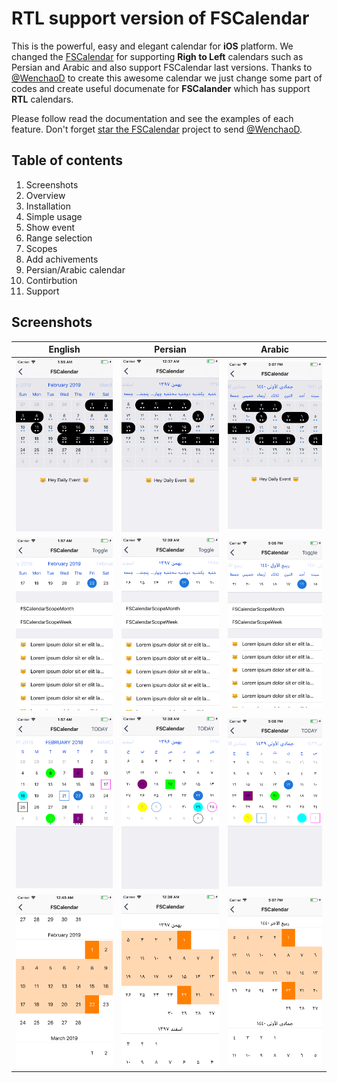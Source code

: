 
# RTL support version of FSCalendar

This is the powerful, easy and elegant calendar for **iOS** platform. We changed the [FSCalendar](https://github.com/WenchaoD/FSCalendar) for supporting **Righ to Left** calendars such as Persian and Arabic and also support FSCalendar last versions. Thanks to [@WenchaoD](https://github.com/WenchaoD) to create this awesome calendar we just change some part of codes and create useful documenate for **FSCalander** which has support **RTL** calendars.

Please follow read the documentation and see the examples of each feature. Don't forget [star the FSCalendar](https://github.com/WenchaoD/FSCalendar) project to send [@WenchaoD](https://github.com/WenchaoD).

## Table of contents

1. Screenshots
2. Overview
3. Installation
4. Simple usage
5. Show event
6. Range selection
7. Scopes
8. Add achivements
9. Persian/Arabic calendar
10. Contirbution
11. Support

## Screenshots
|English|Persian|Arabic|
|--|--|--|
| <img src="https://github.com/Husseinhj/FSCalendar/raw/master/docs/Screenshots/English/DIY-Example-en.png"> | <img src="https://github.com/Husseinhj/FSCalendar/raw/master/docs/Screenshots/Persian/DIY-Example-fa.png"> | <img src="https://github.com/Husseinhj/FSCalendar/raw/master/docs/Screenshots/Arabic/DIY-Example-ar.png"> |
| <img src="https://github.com/Husseinhj/FSCalendar/raw/master/docs/Screenshots/English/FSCalendarScope-Example-en.png"> | <img src="https://github.com/Husseinhj/FSCalendar/raw/master/docs/Screenshots/Persian/FSCalendarScope-Example-fa.png"> | <img src="https://github.com/Husseinhj/FSCalendar/raw/master/docs/Screenshots/Arabic/FSCalendarScope-Example-ar.png"> |
| <img src="https://github.com/Husseinhj/FSCalendar/raw/master/docs/Screenshots/English/Delegate-Appearance-en.png"> | <img src="https://github.com/Husseinhj/FSCalendar/raw/master/docs/Screenshots/Persian/Delegate-Appearance-fa.png"> | <img src="https://github.com/Husseinhj/FSCalendar/raw/master/docs/Screenshots/Arabic/Delegate-Appearance-ar.png"> |
| <img src="https://github.com/Husseinhj/FSCalendar/raw/master/docs/Screenshots/English/Range-Picker-Example-en.png"> | <img src="https://github.com/Husseinhj/FSCalendar/raw/master/docs/Screenshots/Persian/Range-Picker-Example-fa.png"> | <img src="https://github.com/Husseinhj/FSCalendar/raw/master/docs/Screenshots/Arabic/Range-Picker-Example-ar.png"> |
